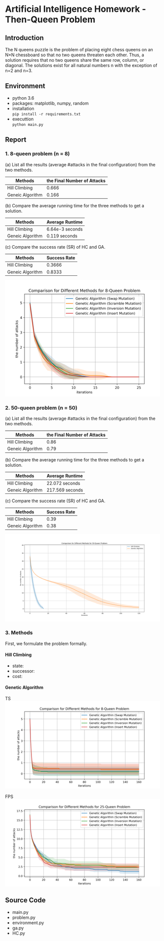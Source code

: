 # Artificial Intelligence Homework - Then-Queen Problem
## Introduction
The N queens puzzle is the problem of placing eight chess queens on an N×N chessboard so that no two queens threaten each other. Thus, a solution requires that no two queens share the same row, column, or diagonal. The solutions exist for all natural numbers n with the exception of n=2 and n=3.

## Environment  
* python 3.6
* packages: matplotlib, numpy, random
* installation  
`pip install -r requirements.txt`
* executtion  
`python main.py`

## Report 
### 1. 8-queen problem (n = 8) 

(a) List all the results (average #attacks in the final configuration) from the two methods.  

|Methods         |the Final Number of Attacks|  
|----------------|---------------------------|
|Hill Climbing   |0.666| 
|Geneic Algorithm|0.166| 

(b) Compare the average running time for the three methods to get a solution.  

|Methods         |Average Runtime|  
|----------------|---------------------------|
|Hill Climbing   |6.64e-3 seconds| 
|Geneic Algorithm|0.119 seconds| 

(c) Compare the success rate (SR) of HC and GA.

|Methods         |Success Rate|  
|----------------|---------------------------|
|Hill Climbing   |0.3666| 
|Geneic Algorithm|0.8333| 

![](./result/8-queen.png)
### 2. 50-queen problem (n = 50)

(a) List all the results (average #attacks in the final configuration) from the two methods. 

|Methods         |the Final Number of Attacks|  
|----------------|---------------------------|
|Hill Climbing   |0.86| 
|Geneic Algorithm|0.79| 

(b) Compare the average running time for the three methods to get a solution.  

|Methods         |Average Runtime|  
|----------------|---------------------------|
|Hill Climbing   |22.072 seconds| 
|Geneic Algorithm|217.569 seconds| 

(c) Compare the success rate (SR) of HC and GA.

|Methods         |Success Rate|  
|----------------|---------------------------|
|Hill Climbing   |0.39| 
|Geneic Algorithm|0.38| 

![](./result/50-queen.png)

### 3. Methods
First, we formulate the problem formally.
#### Hill Climbing
* state: 
* successor:
* cost:

#### Genetic Algorithm
TS
![](./result/GA-compare_TS.png)

FPS
![](./result/GA-compare_FPS.png)

## Source Code
* main.py
* problem.py
* environment.py
* ga.py
* HC.py
